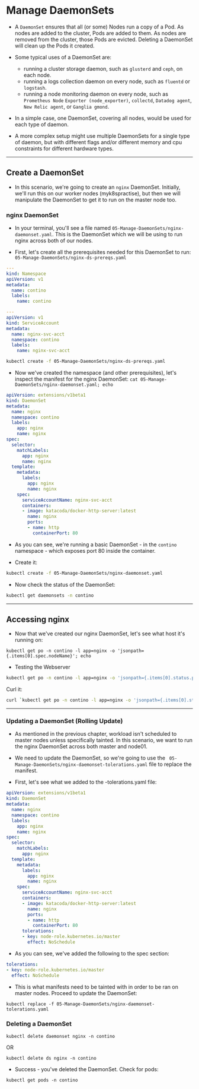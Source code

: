 # Manage DaemonSets

- A `DaemonSet` ensures that all (or some) Nodes run a copy of a Pod. As nodes are added to the cluster, Pods are added to them. As nodes are removed from the cluster, those Pods are evicted. Deleting a DaemonSet will clean up the Pods it created.

- Some typical uses of a DaemonSet are:

  * running a cluster storage daemon, such as `glusterd` and `ceph`, on each node.
  * running a logs collection daemon on every node, such as `fluentd` or `logstash`.
  * running a node monitoring daemon on every node, such as `Prometheus Node` `Exporter (node_exporter)`, `collectd`, `Datadog agent`, `New Relic agent`, or `Ganglia gmond`.

- In a simple case, one DaemonSet, covering all nodes, would be used for each type of daemon. 
- A more complex setup might use multiple DaemonSets for a single type of daemon, but with different flags and/or different memory and cpu constraints for different hardware types.

----------------------------------------------------------------

## Create a DaemonSet

- In this scenario, we're going to create an `nginx` DaemonSet. Initially, we'll run this on our worker nodes (myk8spractise), but then we will manipulate the DaemonSet to get it to run on the master node too.


### nginx DaemonSet

- In your terminal, you'll see a file named `05-Manage-DaemonSets/nginx-daemonset.yaml`. This is the DaemonSet which we will be using to run nginx across both of our nodes.

- First, let's create all the prerequisites needed for this DaemonSet to run: `05-Manage-DaemonSets/nginx-ds-prereqs.yaml`

```yml
---
kind: Namespace
apiVersion: v1
metadata:
  name: contino
  labels:
    name: contino

---
apiVersion: v1
kind: ServiceAccount
metadata:
  name: nginx-svc-acct
  namespace: contino
  labels:
    name: nginx-svc-acct
```

```bash
kubectl create -f 05-Manage-DaemonSets/nginx-ds-prereqs.yaml
```

- Now we've created the namespace (and other prerequisites), let's inspect the manifest for the nginx DaemonSet: `cat 05-Manage-DaemonSets/nginx-daemonset.yaml; echo`

```yml
apiVersion: extensions/v1beta1
kind: DaemonSet
metadata:
  name: nginx
  namespace: contino
  labels:
    app: nginx
    name: nginx
spec:
  selector:
    matchLabels:
      app: nginx
      name: nginx
  template:
    metadata:
      labels:
        app: nginx
        name: nginx
    spec:
      serviceAccountName: nginx-svc-acct
      containers:
      - image: katacoda/docker-http-server:latest
        name: nginx
        ports:
        - name: http
          containerPort: 80
```

- As you can see, we're running a basic DaemonSet - in the `contino` namespace - which exposes port 80 inside the container.

- Create it:
  
```bash
kubectl create -f 05-Manage-DaemonSets/nginx-daemonset.yaml
```

- Now check the status of the DaemonSet:

```bash
kubectl get daemonsets -n contino
```
---------- 

## Accessing nginx

-  Now that we've created our nginx DaemonSet, let's see what host it's running on:

```conosole
kubectl get po -n contino -l app=nginx -o 'jsonpath={.items[0].spec.nodeName}'; echo
```

- Testing the Webserver

```bash
kubectl get po -n contino -l app=nginx -o 'jsonpath={.items[0].status.podIP}'; echo
```

Curl it:

```bash
curl `kubectl get po -n contino -l app=nginx -o 'jsonpath={.items[0].status.podIP}'`
```
----------
### Updating a DaemonSet (Rolling Update)

- As mentioned in the previous chapter, workload isn't scheduled to master nodes unless specifically tainted. In this scenario, we want to run the nginx DaemonSet across both master and node01.

- We need to update the DaemonSet, so we're going to use the ` 05-Manage-DaemonSets/nginx-daemonset-tolerations.yaml` file to replace the manifest.

- First, let's see what we added to the -tolerations.yaml file:

```yml
apiVersion: extensions/v1beta1
kind: DaemonSet
metadata:
  name: nginx
  namespace: contino
  labels:
    app: nginx
    name: nginx
spec:
  selector:
    matchLabels:
      app: nginx
  template:
    metadata:
      labels:
        app: nginx
        name: nginx
    spec:
      serviceAccountName: nginx-svc-acct
      containers:
      - image: katacoda/docker-http-server:latest
        name: nginx
        ports:
        - name: http
          containerPort: 80
      tolerations:
      - key: node-role.kubernetes.io/master
        effect: NoSchedule
```
- As you can see, we've added the following to the spec section:

```yml
tolerations:
- key: node-role.kubernetes.io/master
  effect: NoSchedule
```

- This is what manifests need to be tainted with in order to be ran on master nodes. Proceed to update the DaemonSet:

```console
kubectl replace -f 05-Manage-DaemonSets/nginx-daemonset-tolerations.yaml
```

### Deleting a DaemonSet

```console
kubectl delete daemonset nginx -n contino
```
OR

```console
kubectl delete ds nginx -n contino
```

- Success - you've deleted the DaemonSet. Check for pods:
  
```console
kubectl get pods -n contino
```